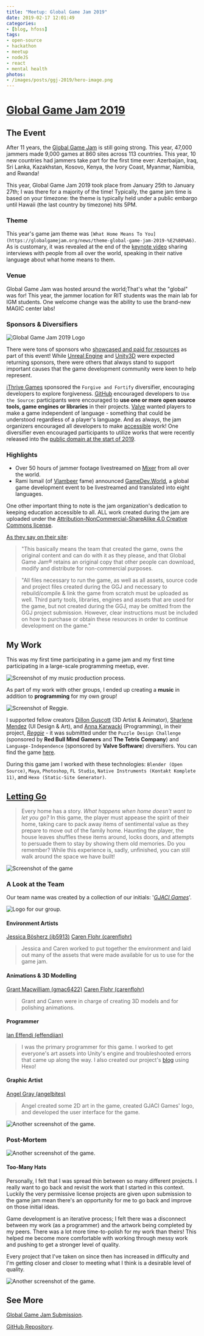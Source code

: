 ```yaml
---
title: "Meetup: Global Game Jam 2019"
date: 2019-02-17 12:01:49
categories: 
- [blog, hfoss]
tags:
- open-source
- hackathon
- meetup
- nodeJS
- react
- mental health
photos:
- /images/posts/ggj-2019/hero-image.png
---
```


# [Global Game Jam 2019](https://globalgamejam.org/news/time-go-home-ggj19-roundup) #

## The Event ##

After 11 years, the [Global Game Jam](https://globalgamejam.org) is still going strong. This year, 47,000 jammers made 9,000 games at 860 sites across 113 countries. This year, 10 new countries had jammers take part for the first time ever: Azerbaijan, Iraq, Sri Lanka, Kazakhstan, Kosovo, Kenya, the Ivory Coast, Myanmar, Namibia, and Rwanda!

This year, Global Game Jam 2019 took place from January 25th to January 27th; I was there for a majority of the time! Typically, the game jam time is based on your timezone: the theme is typically held under a public embargo until Hawaii (the last country by timezone) hits 5PM.

### Theme ###

This year's game jam theme was `[What Home Means To You](https://globalgamejam.org/news/theme-global-game-jam-2019-%E2%80%A6)`. As is customary, it was revealed at the end of the [keynote video](https://youtu.be/pUohwjq9RkA?t=836) sharing interviews with people from all over the world, speaking in their native language about what home means to them.

### Venue ###

Global Game Jam was hosted around the world;That's what the "global" was for! This year, the jammer location for RIT students was the main lab for IGM students. One welcome change was the ability to use the brand-new MAGIC center labs!

### Sponsors & Diversifiers ###

![Global Game Jam 2019 Logo](/images/posts/ggj-2019/ggj.jpg)

There were tons of sponsors who [showcased and paid for resources](https://globalgamejam.org/jammer-resources) as part of this event! While [Unreal Engine]() and [Unity3D]() were expected returning sponsors, there were others that always stand to support important causes that the game development community were keen to help represent.

[iThrive Games](http://ithrivegames.org/) sponsored the `Forgive and Fortify` diversifier, encouraging developers to explore forgiveness. [GitHub](https://github.com/) encouraged developers to `Use the Source`: participants were encouraged to **use one or more open source tools, game engines or libraries** in their projects. [Valve](https://www.valvesoftware.com/en/) wanted players to make a game independent of language - something that could be understood regardless of a player's language. And as always, the jam organizers encouraged all developers to make [accessible](https://docs.microsoft.com/en-us/windows/desktop/winauto/microsoft-active-accessibility) work! One diversifier even encouraged participants to utilize works that were recently released into the [public domain at the start of 2019](https://en.wikipedia.org/wiki/2019_in_public_domain).

### Highlights ###

- Over 50 hours of jammer footage livestreamed on [Mixer](https://mixer.com/) from all over the world.
- Rami Ismail (of [Vlambeer](https://www.vlambeer.com/) fame) announced [GameDev.World](https://gamedev.world/), a global game development event to be livestreamed and translated into eight languages.

One other important thing to note is the jam organization's dedication to keeping education accessible to all. ALL work created during the jam are uploaded under the [Attribution-NonCommercial-ShareAlike 4.0 Creative Commons license](https://creativecommons.org/licenses/by-nc-sa/4.0/).

[As they say on their site](https://globalgamejam.org/legal-policies):

> "This basically means the team that created the game, owns the original content and can do with it as they please, and that Global Game Jam® retains an original copy that other people can download, modify and distribute for non-commercial purposes. 

> "All files necessary to run the game, as well as all assets, source code and project files created during the GGJ and necessary to rebuild/compile & link the game from scratch must be uploaded as well. Third party tools, libraries, engines and assets that are used for the game, but not created during the GGJ, may be omitted from the GGJ project submission. However, clear instructions must be included on how to purchase or obtain these resources in order to continue development on the game."

## My Work ##

This was my first time participating in a game jam and my first time participating in a large-scale programming meetup, ever. 

![Screenshot of my music production process.](/images/posts/ggj-2019/screenshot-music.gif)

As part of my work with other groups, I ended up creating a **music** in addition to **programming** for my own group!

![Screenshot of Reggie.](/images/posts/ggj-2019/reggie-screenshot.png)

I supported fellow creators [Dillon Guscott](https://globalgamejam.org/users/dganimates) (3D Artist & Animator), [Sharlene Mendez](https://globalgamejam.org/users/smendez15) (UI Design & Art), and [Anna Karwacki](https://globalgamejam.org/users/theninjarabbit5) (Programming), in their project, [*Reggie*](https://globalgamejam.org/2019/games/reggie) - it was submitted under the `Puzzle Design Challenge` (sponsored by **Red Bull Mind Gamers** and **The Tetris Company**) and `Language-Independence` (sponsored by **Valve Software**) diversifiers. You can find the game [here](https://github.com/theninjarabbit5/GlobalGameJam2019).

During this game jam I worked with these technologies: `Blender (Open Source)`, `Maya`, `Photoshop`, `FL Studio`, `Native Instruments (Kontakt Komplete 11)`, and `Hexo (Static-Site Generator)`.

## [Letting Go](https://globalgamejam.org/2019/games/letting-go) ##

> Every home has a story. *What happens when home doesn't want to let you go?* In this game, the player must appease the spirit of their home, taking care to pack away items of sentimental value as they prepare to move out of the family home. Haunting the player, the house leaves shuffles these items around, locks doors, and attempts to persuade them to stay by showing them old memories. Do you remember? While this experience is, sadly, unfinished, you can still walk around the space we have built!

![Screenshot of the game](/images/posts/ggj-2019/screenshot-1.png)

### A Look at the Team ###

Our team name was created by a collection of our initials: '[*GJACI Games*](https://rimij405.github.io/ggj19-gjaci-home/)'.

![Logo for our group.](/images/posts/ggj-2019/logo.png)

#### Environment Artists ####

[Jessica Bösherz (jb5913)](https://globalgamejam.org/users/jb5913)
[Caren Flohr (carenflohr)](https://globalgamejam.org/users/carenflohr)
> Jessica and Caren worked to put together the environment and laid out many of the assets that were made available for us to use for the game jam.

#### Animations & 3D Modelling ####

[Grant Macwilliam (gmac6422)](https://globalgamejam.org/users/gmac6422)
[Caren Flohr (carenflohr)](https://globalgamejam.org/users/carenflohr)
> Grant and Caren were in charge of creating 3D models and for polishing animations.

#### Programmer #####

[Ian Effendi (effendiian)](https://github.com/rimij405)
> I was the primary programmer for this game. I worked to get everyone's art assets into Unity's engine and troubleshooted errors that came up along the way. I also created our project's [blog](https://rimij405.github.io/ggj19-gjaci-home/) using Hexo!

#### Graphic Artist ####

[Angel Gray (angelbites)](https://globalgamejam.org/users/angelbites)
> Angel created some 2D art in the game, created GJACI Games' logo, and developed the user interface for the game.

![Another screenshot of the game.](/images/posts/ggj-2019/screenshot-2.png)


### Post-Mortem ###

![Another screenshot of the game.](/images/posts/ggj-2019/screenshot-3.png)

#### Too-Many Hats ####

Personally, I felt that I was spread thin between so many different projects. I really want to go back and revisit the work that I started in this context. Luckily the very permissive license projects are given upon submission to the game jam mean there's an opportunity for me to go back and improve on those initial ideas. 

Game development is an iterative process; I felt there was a disconnect between my work (as a programmer) and the artwork being completed by my peers. There was a lot more time-to-polish for my work than theirs! This helped me become more comfortable with working through messy work and pushing to get a stronger level of quality.

Every project that I've taken on since then has increased in difficulty and I'm getting closer and closer to meeting what I think is a desirable level of quality.

![Another screenshot of the game.](/images/posts/ggj-2019/screenshot-4.png)

## See More ##

[Global Game Jam Submission](https://globalgamejam.org/2019/games/letting-go-working-title).

[GitHub Repository](https://github.com/rimij405/ggj19-gjaci-home).